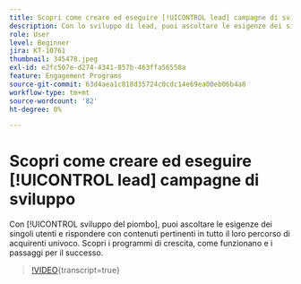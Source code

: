```yaml
---
title: Scopri come creare ed eseguire [!UICONTROL lead] campagne di sviluppo
description: Con lo sviluppo di lead, puoi ascoltare le esigenze dei singoli e rispondere con contenuti pertinenti in tutto il loro percorso di acquirenti unico. Scopri i programmi di crescita, come funzionano e i passaggi per il successo.
role: User
level: Beginner
jira: KT-10761
thumbnail: 345478.jpeg
exl-id: e2fc507e-d274-4341-857b-463ffa56558a
feature: Engagement Programs
source-git-commit: 63d4aea1c818d35724c0cdc14e69ea00eb06b4a0
workflow-type: tm+mt
source-wordcount: '82'
ht-degree: 0%

---
```


# Scopri come creare ed eseguire [!UICONTROL lead] campagne di sviluppo

Con [!UICONTROL sviluppo del piombo], puoi ascoltare le esigenze dei singoli utenti e rispondere con contenuti pertinenti in tutto il loro percorso di acquirenti univoco. Scopri i programmi di crescita, come funzionano e i passaggi per il successo.

>[!VIDEO](https://video.tv.adobe.com/v/345478/?quality=12&learn=on){transcript=true}

